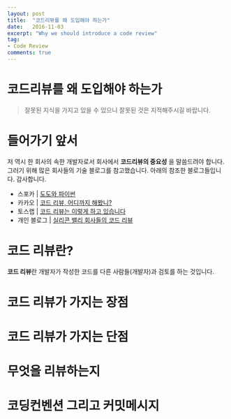 ```yaml
---
layout: post
title:  "코드리뷰를 왜 도입해야 하는가"
date:   2016-11-03
excerpt: "Why we should introduce a code review"
tag:
- Code Review
comments: true
---
```


코드리뷰를 왜 도입해야 하는가
=====
> 잘못된 지식을 가지고 있을 수 있으니 잘못된 것은 지적해주시길 바랍니다.

# 들어가기 앞서
저 역시 한 회사의 속한 개발자로서 회사에서 **코드리뷰의 중요성** 을 말씀드려야 합니다.
그러기 위해 많은 회사들의 기술 블로그를 참고했습니다.
아래의 참조한 블로그들입니다. 감사합니다.

- 스포카 | [도도와 파이썬](http://www.slideshare.net/shinvee/ss-52215845)
- 카카오 | [코드 리뷰, 어디까지 해봤니?](http://tech.kakao.com/2016/02/04/code-review/)
- 토스랩 | [코드 리뷰는 이렇게 하고 있습니다](http://tosslab.github.io/codereview/2015/12/18/%EC%BD%94%EB%93%9C%EB%A6%AC%EB%B7%B0-%EC%9D%B4%EB%A0%87%EA%B2%8C-%ED%95%98%EA%B3%A0-%EC%9E%88%EB%8B%A4.html)
- 개인 블로그 | [실리콘 밸리 회사들의 코드 리뷰](http://sv-story.blogspot.kr/2013/04/blog-post_28.html)

# 코드 리뷰란?
**코드 리뷰**란 개발자가 작성한 코드를 다른 사람들(개발자)과 검토를 하는 것입니다.

# 코드 리뷰가 가지는 장점

# 코드 리뷰가 가지는 단점

# 무엇을 리뷰하는지

# 코딩컨벤션 그리고 커밋메시지
